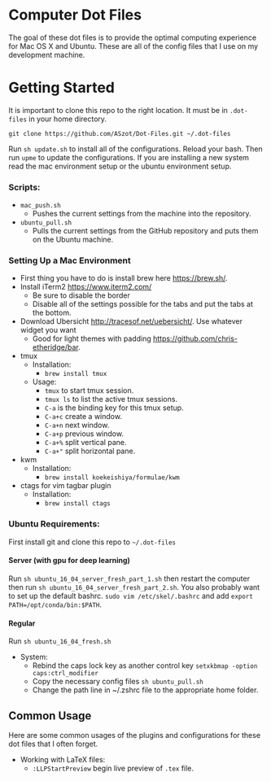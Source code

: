 # Computer Dot Files
The goal of these dot files is to provide the optimal computing experience for Mac OS X and Ubuntu. 
These are all of the config files that I use on my development machine. 

# Getting Started
It is important to clone this repo to the right location. It must be in
`.dot-files` in your home directory. 

```
git clone https://github.com/ASzot/Dot-Files.git ~/.dot-files
```

Run `sh update.sh` to install all of the configurations. Reload your bash. Then run `upme` to update the configurations. If you are installing a new system read the mac environment setup or the ubuntu environment setup.

### Scripts:
* `mac_push.sh`
  * Pushes the current settings from the machine into the repository.
* `ubuntu_pull.sh`
  * Pulls the current settings from the GitHub repository and puts them on the
    Ubuntu machine.
    
### Setting Up a Mac Environment
* First thing you have to do is install brew here https://brew.sh/. 
* Install iTerm2 https://www.iterm2.com/
  * Be sure to disable the border
  * Disable all of the settings possible for the tabs and put the tabs at the
    bottom. 
* Download Ubersicht http://tracesof.net/uebersicht/. Use whatever widget you
  want 
  * Good for light themes with padding https://github.com/chris-etheridge/bar.
* tmux
  * Installation:
    * `brew install tmux`
  * Usage:
    * `tmux` to start tmux session.
    * `tmux ls` to list the active tmux sessions. 
    * `C-a` is the binding key for this tmux setup.
    * `C-a+c` create a window.
    * `C-a+n` next window.
    * `C-a+p` previous window.
    * `C-a+%` split vertical pane.
    * `C-a+"` split horizontal pane.
* kwm
  * Installation:
    * `brew install koekeishiya/formulae/kwm`
* ctags for vim tagbar plugin
  * Installation:
    * `brew install ctags`

### Ubuntu Requirements:
First install git and clone this repo to `~/.dot-files`
#### Server (with gpu for deep learning)
Run `sh ubuntu_16_04_server_fresh_part_1.sh` then restart the computer then run `sh ubuntu_16_04_server_fresh_part_2.sh`. You also probably want to set up the default bashrc. `sudo vim /etc/skel/.bashrc` and add `export PATH=/opt/conda/bin:$PATH`.

#### Regular
Run `sh ubuntu_16_04_fresh.sh`

* System:
  * Rebind the caps lock key as another control key `setxkbmap -option caps:ctrl_modifier`
  * Copy the necessary config files `sh ubuntu_pull.sh`
  * Change the path line in ~/.zshrc file to the appropriate home folder.


## Common Usage
Here are some common usages of the plugins and configurations for these dot
files that I often forget. 

* Working with LaTeX files:
  * `:LLPStartPreview` begin live preview of `.tex` file.
